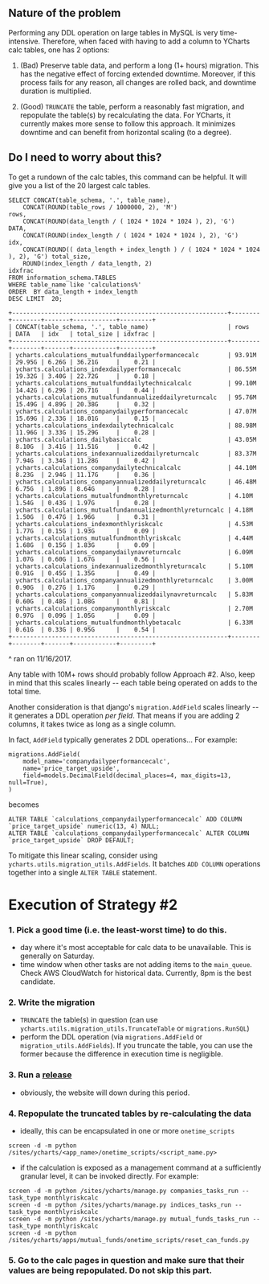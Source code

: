 ## Nature of the problem
Performing any DDL operation on large tables in MySQL is very time-intensive. Therefore, when faced with having to add a column to YCharts calc tables, one has 2 options:

1. (Bad) Preserve table data, and perform a long (1+ hours) migration. This has the negative effect of forcing extended downtime. Moreover, if this process fails for any reason, all changes are rolled back, and downtime duration is multiplied.

2. (Good) `TRUNCATE` the table, perform a reasonably fast migration, and repopulate the table(s) by recalculating the data. For YCharts, it currently makes more sense to follow this approach. It minimizes downtime and can benefit from horizontal scaling (to a degree). 

## Do I need to worry about this?
To get a rundown of the calc tables, this command can be helpful. It will give you a list of the 20 largest calc tables. 
```
SELECT CONCAT(table_schema, '.', table_name),        
    CONCAT(ROUND(table_rows / 1000000, 2), 'M')                                    rows,        
    CONCAT(ROUND(data_length / ( 1024 * 1024 * 1024 ), 2), 'G')                    DATA,        
    CONCAT(ROUND(index_length / ( 1024 * 1024 * 1024 ), 2), 'G')                   idx,        
    CONCAT(ROUND(( data_length + index_length ) / ( 1024 * 1024 * 1024 ), 2), 'G') total_size,        
    ROUND(index_length / data_length, 2)                                           idxfrac 
FROM information_schema.TABLES 
WHERE table_name like 'calculations%' 
ORDER  BY data_length + index_length 
DESC LIMIT  20;
```

```
+------------------------------------------------------------+--------+--------+-------+------------+---------+
| CONCAT(table_schema, '.', table_name)                      | rows   | DATA   | idx   | total_size | idxfrac |
+------------------------------------------------------------+--------+--------+-------+------------+---------+
| ycharts.calculations_mutualfunddailyperformancecalc        | 93.91M | 29.95G | 6.26G | 36.21G     |    0.21 |
| ycharts.calculations_indexdailyperformancecalc             | 86.55M | 19.32G | 3.40G | 22.72G     |    0.18 |
| ycharts.calculations_mutualfunddailytechnicalcalc          | 99.10M | 14.42G | 6.29G | 20.71G     |    0.44 |
| ycharts.calculations_mutualfundannualizeddailyreturncalc   | 95.76M | 15.49G | 4.89G | 20.38G     |    0.32 |
| ycharts.calculations_companydailyperformancecalc           | 47.07M | 15.69G | 2.33G | 18.01G     |    0.15 |
| ycharts.calculations_indexdailytechnicalcalc               | 88.98M | 11.96G | 3.33G | 15.29G     |    0.28 |
| ycharts.calculations_dailybasiccalc                        | 43.05M | 8.10G  | 3.41G | 11.51G     |    0.42 |
| ycharts.calculations_indexannualizeddailyreturncalc        | 83.37M | 7.94G  | 3.34G | 11.28G     |    0.42 |
| ycharts.calculations_companydailytechnicalcalc             | 44.10M | 8.23G  | 2.94G | 11.17G     |    0.36 |
| ycharts.calculations_companyannualizeddailyreturncalc      | 46.48M | 6.75G  | 1.89G | 8.64G      |    0.28 |
| ycharts.calculations_mutualfundmonthlyreturncalc           | 4.10M  | 1.54G  | 0.43G | 1.97G      |    0.28 |
| ycharts.calculations_mutualfundannualizedmonthlyreturncalc | 4.18M  | 1.50G  | 0.47G | 1.96G      |    0.31 |
| ycharts.calculations_indexmonthlyriskcalc                  | 4.53M  | 1.77G  | 0.15G | 1.93G      |    0.09 |
| ycharts.calculations_mutualfundmonthlyriskcalc             | 4.44M  | 1.68G  | 0.15G | 1.83G      |    0.09 |
| ycharts.calculations_companydailynavreturncalc             | 6.09M  | 1.07G  | 0.60G | 1.67G      |    0.56 |
| ycharts.calculations_indexannualizedmonthlyreturncalc      | 5.10M  | 0.91G  | 0.45G | 1.35G      |    0.49 |
| ycharts.calculations_companyannualizedmonthlyreturncalc    | 3.00M  | 0.90G  | 0.27G | 1.17G      |    0.29 |
| ycharts.calculations_companyannualizeddailynavreturncalc   | 5.83M  | 0.60G  | 0.48G | 1.08G      |    0.81 |
| ycharts.calculations_companymonthlyriskcalc                | 2.70M  | 0.97G  | 0.09G | 1.05G      |    0.09 |
| ycharts.calculations_mutualfundmonthlybetacalc             | 6.33M  | 0.61G  | 0.33G | 0.95G      |    0.54 |
+------------------------------------------------------------+--------+--------+-------+------------+---------+
```
^ ran on 11/16/2017.

Any table with 10M+ rows should probably follow Approach #2. Also, keep in mind that this scales linearly -- each table being operated on adds to the total time. 

Another consideration is that django's `migration.AddField` scales linearly -- it generates a DDL operation _per field_. That means if you are adding 2 columns, it takes twice as long as a single column. 

In fact, `AddField` typically generates 2 DDL operations... For example:
```
migrations.AddField(
    model_name='companydailyperformancecalc',
    name='price_target_upside',
    field=models.DecimalField(decimal_places=4, max_digits=13, null=True),
)
```
becomes
```
ALTER TABLE `calculations_companydailyperformancecalc` ADD COLUMN `price_target_upside` numeric(13, 4) NULL;
ALTER TABLE `calculations_companydailyperformancecalc` ALTER COLUMN `price_target_upside` DROP DEFAULT;
```
To mitigate this linear scaling, consider using `ycharts.utils.migration_utils.AddFields`. It batches `ADD COLUMN` operations together into a single `ALTER TABLE` statement.

# Execution of Strategy #2

### 1. Pick a good time (i.e. the least-worst time) to do this.
 - day where it's most acceptable for calc data to be unavailable. This is generally on Saturday.
 - time window when other tasks are not adding items to the `main_queue`. Check AWS CloudWatch for historical data. Currently, 8pm is the best candidate.

### 2. Write the migration
- `TRUNCATE` the table(s) in question (can use `ycharts.utils.migration_utils.TruncateTable` or `migrations.RunSQL`)
- perform the DDL operation (via `migrations.AddField` or `migration_utils.AddFields`). If you truncate the table, you can use the former because the difference in execution time is negligible.

### 3. Run a [release](https://github.com/ycharts/ycharts_systems/wiki/Deploy-and-Hotfix-%5BYCharts%5D)
- obviously, the website will down during this period.

### 4. Repopulate the truncated tables by re-calculating the data
- ideally, this can be encapsulated in one or more `onetime_scripts`
```
screen -d -m python /sites/ycharts/<app_name>/onetime_scripts/<script_name.py>
```

- if the calculation is exposed as a management command at a sufficiently granular level, it can be invoked directly. For example:
```
screen -d -m python /sites/ycharts/manage.py companies_tasks_run --task_type monthlyriskcalc
screen -d -m python /sites/ycharts/manage.py indices_tasks_run --task_type monthlyriskcalc
screen -d -m python /sites/ycharts/manage.py mutual_funds_tasks_run --task_type monthlyriskcalc
screen -d -m python /sites/ycharts/apps/mutual_funds/onetime_scripts/reset_can_funds.py
```

### 5. Go to the calc pages in question and make sure that their values are being repopulated. Do not skip this part. 



